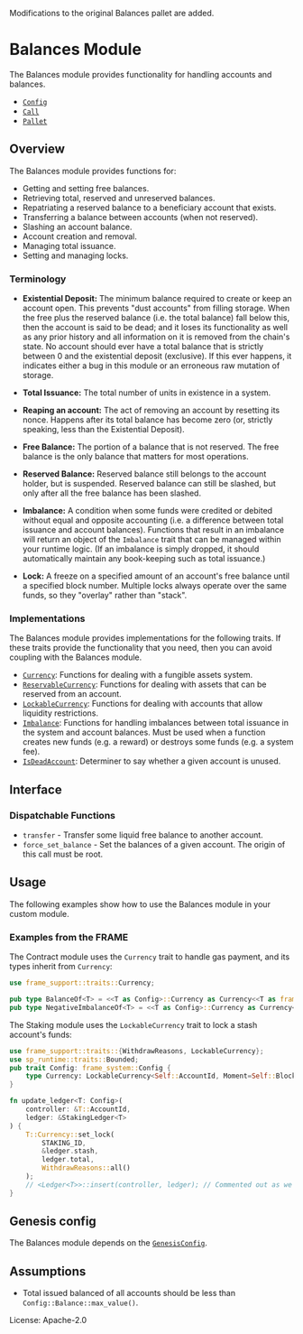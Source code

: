 Modifications to the original Balances pallet are added.

# Balances Module

The Balances module provides functionality for handling accounts and balances.

- [`Config`](https://docs.rs/pallet-balances/latest/pallet_balances/pallet/trait.Config.html)
- [`Call`](https://docs.rs/pallet-balances/latest/pallet_balances/pallet/enum.Call.html)
- [`Pallet`](https://docs.rs/pallet-balances/latest/pallet_balances/pallet/struct.Pallet.html)

## Overview

The Balances module provides functions for:

- Getting and setting free balances.
- Retrieving total, reserved and unreserved balances.
- Repatriating a reserved balance to a beneficiary account that exists.
- Transferring a balance between accounts (when not reserved).
- Slashing an account balance.
- Account creation and removal.
- Managing total issuance.
- Setting and managing locks.

### Terminology

- **Existential Deposit:** The minimum balance required to create or keep an account open. This prevents
"dust accounts" from filling storage. When the free plus the reserved balance (i.e. the total balance)
  fall below this, then the account is said to be dead; and it loses its functionality as well as any
  prior history and all information on it is removed from the chain's state.
  No account should ever have a total balance that is strictly between 0 and the existential
  deposit (exclusive). If this ever happens, it indicates either a bug in this module or an
  erroneous raw mutation of storage.

- **Total Issuance:** The total number of units in existence in a system.

- **Reaping an account:** The act of removing an account by resetting its nonce. Happens after its
total balance has become zero (or, strictly speaking, less than the Existential Deposit).

- **Free Balance:** The portion of a balance that is not reserved. The free balance is the only
  balance that matters for most operations.

- **Reserved Balance:** Reserved balance still belongs to the account holder, but is suspended.
  Reserved balance can still be slashed, but only after all the free balance has been slashed.

- **Imbalance:** A condition when some funds were credited or debited without equal and opposite accounting
(i.e. a difference between total issuance and account balances). Functions that result in an imbalance will
return an object of the `Imbalance` trait that can be managed within your runtime logic. (If an imbalance is
simply dropped, it should automatically maintain any book-keeping such as total issuance.)

- **Lock:** A freeze on a specified amount of an account's free balance until a specified block number. Multiple
locks always operate over the same funds, so they "overlay" rather than "stack".

### Implementations

The Balances module provides implementations for the following traits. If these traits provide the functionality
that you need, then you can avoid coupling with the Balances module.

- [`Currency`](https://docs.rs/frame-support/latest/frame_support/traits/trait.Currency.html): Functions for dealing with a
fungible assets system.
- [`ReservableCurrency`](https://docs.rs/frame-support/latest/frame_support/traits/trait.ReservableCurrency.html):
Functions for dealing with assets that can be reserved from an account.
- [`LockableCurrency`](https://docs.rs/frame-support/latest/frame_support/traits/trait.LockableCurrency.html): Functions for
dealing with accounts that allow liquidity restrictions.
- [`Imbalance`](https://docs.rs/frame-support/latest/frame_support/traits/trait.Imbalance.html): Functions for handling
imbalances between total issuance in the system and account balances. Must be used when a function
creates new funds (e.g. a reward) or destroys some funds (e.g. a system fee).
- [`IsDeadAccount`](https://docs.rs/frame-support/latest/frame_support/traits/trait.IsDeadAccount.html): Determiner to say whether a
given account is unused.

## Interface

### Dispatchable Functions

- `transfer` - Transfer some liquid free balance to another account.
- `force_set_balance` - Set the balances of a given account. The origin of this call must be root.

## Usage

The following examples show how to use the Balances module in your custom module.

### Examples from the FRAME

The Contract module uses the `Currency` trait to handle gas payment, and its types inherit from `Currency`:

```rust
use frame_support::traits::Currency;

pub type BalanceOf<T> = <<T as Config>::Currency as Currency<<T as frame_system::Config>::AccountId>>::Balance;
pub type NegativeImbalanceOf<T> = <<T as Config>::Currency as Currency<<T as frame_system::Config>::AccountId>>::NegativeImbalance;

```

The Staking module uses the `LockableCurrency` trait to lock a stash account's funds:

```rust
use frame_support::traits::{WithdrawReasons, LockableCurrency};
use sp_runtime::traits::Bounded;
pub trait Config: frame_system::Config {
	type Currency: LockableCurrency<Self::AccountId, Moment=Self::BlockNumber>;
}

fn update_ledger<T: Config>(
	controller: &T::AccountId,
	ledger: &StakingLedger<T>
) {
	T::Currency::set_lock(
		STAKING_ID,
		&ledger.stash,
		ledger.total,
		WithdrawReasons::all()
	);
	// <Ledger<T>>::insert(controller, ledger); // Commented out as we don't have access to Staking's storage here.
}
```

## Genesis config

The Balances module depends on the [`GenesisConfig`](https://docs.rs/pallet-balances/latest/pallet_balances/pallet/struct.GenesisConfig.html).

## Assumptions

* Total issued balanced of all accounts should be less than `Config::Balance::max_value()`.

License: Apache-2.0
